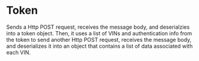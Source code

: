 # Token
Sends a Http POST request, receives the message body, and deserialzies into a token object.
Then, it uses a list of VINs and authentication info from the token to send another Http POST request, receives the message body, and deserializes it into an object that contains a list of data associated with each VIN.
